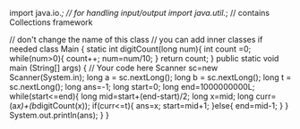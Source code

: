 import java.io.*; // for handling input/output
import java.util.*; // contains Collections framework

// don't change the name of this class
// you can add inner classes if needed
class Main {
     static int digitCount(long num){
         int count =0;
         while(num>0){
             count++;
             num=num/10;
         }
         return count;
     }
    public static void main (String[] args) {
        // Your code here
        Scanner sc=new  Scanner(System.in);
        long a = sc.nextLong();
        long b = sc.nextLong();
        long t = sc.nextLong();
        long ans=-1;
        long start=0;
        long end=1000000000L;
        while(start<=end){
            long mid=start+(end-start)/2;
            long x=mid;
            long curr=(a*x)+(b*digitCount(x));
            if(curr<=t){
                ans=x;
                start=mid+1;
            }else{
                end=mid-1;
            }
        }
        System.out.println(ans);
    }
}